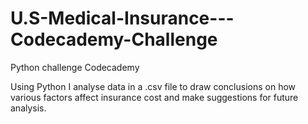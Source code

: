 # U.S-Medical-Insurance---Codecademy-Challenge
Python challenge Codecademy

Using Python I analyse data in a .csv file to draw conclusions on how various factors affect insurance cost and make suggestions for future analysis. 
